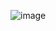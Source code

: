 ![image](https://github.com/raskkkopov/project4/assets/150954172/eb15a23d-a33f-4dfa-955e-8e0bf6adf4cc)
